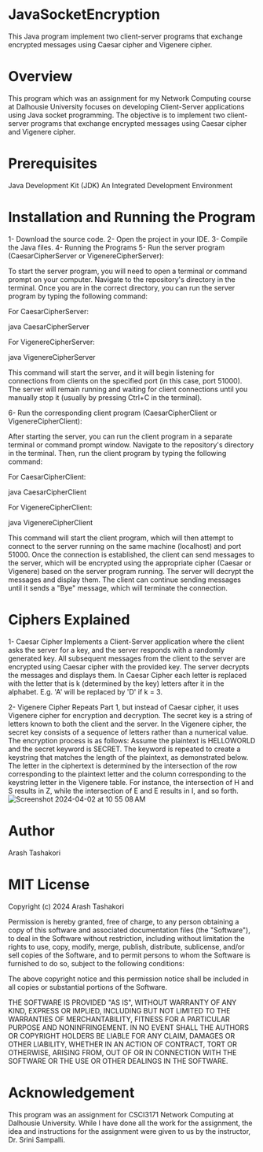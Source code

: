 # JavaSocketEncryption
This Java program implement two client-server programs that exchange encrypted messages using Caesar cipher and Vigenere cipher.

# Overview
This program which was an assignment for my Network Computing course at Dalhousie University focuses on developing Client-Server applications using Java socket programming. The objective is to implement two client-server programs that exchange encrypted messages using Caesar cipher and Vigenere cipher.

# Prerequisites
Java Development Kit (JDK)
An Integrated Development Environment

# Installation and Running the Program
1- Download the source code.
2- Open the project in your IDE.
3- Compile the Java files.
4- Running the Programs
5- Run the server program (CaesarCipherServer or VigenereCipherServer):

To start the server program, you will need to open a terminal or command prompt on your computer. Navigate to the repository's directory in the terminal. Once you are in the correct directory, you can run the server program by typing the following command:

For CaesarCipherServer:

java CaesarCipherServer

For VigenereCipherServer:

java VigenereCipherServer

This command will start the server, and it will begin listening for connections from clients on the specified port (in this case, port 51000). The server will remain running and waiting for client connections until you manually stop it (usually by pressing Ctrl+C in the terminal).

6- Run the corresponding client program (CaesarCipherClient or VigenereCipherClient):

After starting the server, you can run the client program in a separate terminal or command prompt window. Navigate to the repository's directory in the terminal. Then, run the client program by typing the following command:

For CaesarCipherClient:

java CaesarCipherClient

For VigenereCipherClient:

java VigenereCipherClient

This command will start the client program, which will then attempt to connect to the server running on the same machine (localhost) and port 51000. Once the connection is established, the client can send messages to the server, which will be encrypted using the appropriate cipher (Caesar or Vigenere) based on the server program running. The server will decrypt the messages and display them. The client can continue sending messages until it sends a "Bye" message, which will terminate the connection.


# Ciphers Explained
1- Caesar Cipher
Implements a Client-Server application where the client asks the server for a key, and the server responds with a randomly generated key. All subsequent messages from the client to the server are encrypted using Caesar cipher with the provided key. The server decrypts the messages and displays them.
In Caesar Cipher each letter is replaced with the letter that is k (determined by the key) letters after it in the alphabet. E.g. 'A' will be replaced by 'D' if k = 3.

2- Vigenere Cipher
Repeats Part 1, but instead of Caesar cipher, it uses Vigenere cipher for encryption and decryption. The secret key is a string of letters known to both the client and the server.
In the Vigenere cipher, the secret key consists of a sequence of letters rather than a numerical value. The encryption process is as follows: Assume the plaintext is HELLOWORLD and the secret keyword is SECRET. The keyword is repeated to create a keystring that matches the length of the plaintext, as demonstrated below. The letter in the ciphertext is determined by the intersection of the row corresponding to the plaintext letter and the column corresponding to the keystring letter in the Vigenere table. For instance, the intersection of H and S results in Z, while the intersection of E and E results in I, and so forth.
![Screenshot 2024-04-02 at 10 55 08 AM](https://github.com/arashtash/JavaSocketEncryption/assets/140542600/7f9ae72b-8b45-4d10-9194-9d3f50d8cb82)

# Author
Arash Tashakori

# MIT License

Copyright (c) 2024 Arash Tashakori

Permission is hereby granted, free of charge, to any person obtaining a copy
of this software and associated documentation files (the "Software"), to deal
in the Software without restriction, including without limitation the rights
to use, copy, modify, merge, publish, distribute, sublicense, and/or sell
copies of the Software, and to permit persons to whom the Software is
furnished to do so, subject to the following conditions:

The above copyright notice and this permission notice shall be included in all
copies or substantial portions of the Software.

THE SOFTWARE IS PROVIDED "AS IS", WITHOUT WARRANTY OF ANY KIND, EXPRESS OR
IMPLIED, INCLUDING BUT NOT LIMITED TO THE WARRANTIES OF MERCHANTABILITY,
FITNESS FOR A PARTICULAR PURPOSE AND NONINFRINGEMENT. IN NO EVENT SHALL THE
AUTHORS OR COPYRIGHT HOLDERS BE LIABLE FOR ANY CLAIM, DAMAGES OR OTHER
LIABILITY, WHETHER IN AN ACTION OF CONTRACT, TORT OR OTHERWISE, ARISING FROM,
OUT OF OR IN CONNECTION WITH THE SOFTWARE OR THE USE OR OTHER DEALINGS IN THE
SOFTWARE.

# Acknowledgement
This program was an assignment for CSCI3171 Network Computing at Dalhousie University. While I have done all the work for the assignment, the idea and instructions for the assignment were given to us by the instructor, Dr. Srini Sampalli.
